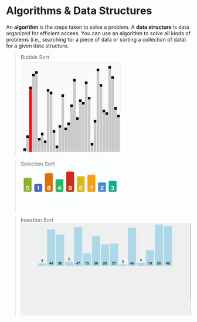 # Algorithms &amp; Data Structures

 An **algorithm** is the steps taken to solve a problem. A **data structure** is data organized for efficient access. You can use an algorithm to solve all kinds of problems (i.e., searching for a piece of data or sorting a collection of data) for a given data structure.  
 
 >Bubble Sort  
 ![alt text](https://raw.githubusercontent.com/alex9176787890/-Algorithms-Data-Structures/master/resource/Sorting_bubblesort_anim.gif)

>Selection Sort  
 ![alt text](https://raw.githubusercontent.com/alex9176787890/-Algorithms-Data-Structures/master/resource/Sorting_selectionsort_anim.gif)

>Insertion Sort  
 ![alt text](https://raw.githubusercontent.com/alex9176787890/-Algorithms-Data-Structures/master/resource/Sorting_insertionsort_anim.gif)

 
